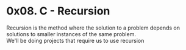 # 0x08. C - Recursion
Recursion is the method where the solution to a problem depends on solutions to smaller instances of the same problem.<br>
We'll be doing projects that require us to use recursion<br>

